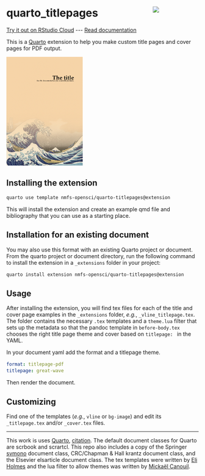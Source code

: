 # quarto_titlepages <a href="https://github.com/nmfs-opensci/quarto_titlepages"><img src="https://github.com/nmfs-opensci.png" align="right" width="120"/></a>

[Try it out on RStudio Cloud](https://rstudio.cloud/content/4370280) --- [Read documentation](https://nmfs-opensci.github.io/quarto_titlepages/)

This is a [Quarto](https://quarto.org/) extension to help you make custom title pages and cover pages for PDF output.

<a href="img/bg-image.png"><img src="img/example.png" width="200"/></a>

## Installing the extension

```bash
quarto use template nmfs-opensci/quarto-titlepages@extension
```

This will install the extension and create an example qmd file and bibliography that you can use as a starting place.

## Installation for an existing document

You may also use this format with an existing Quarto project or document.
From the quarto project or document directory, run the following command to install the extension in a `_extensions` folder in your project:

```bash
quarto install extension nmfs-opensci/quarto-titlepages@extension
```

## Usage

After installing the extension, you will find tex files for each of the title and cover page examples in the `_extensions` folder, *e.g.*, `_vline_titlepage.tex`.
The folder contains the necessary `.tex` templates and a `theme.lua` filter that sets up the metadata so that the pandoc template in `before-body.tex` chooses the right title page theme and cover based on `titlepage: ` in the YAML.

In your document yaml add the format and a titlepage theme.

```yaml
format: titlepage-pdf
titlepage: great-wave
```

Then render the document.

## Customizing

Find one of the templates (*e.g.*, `vline` or `bg-image`) and edit its `_titlepage.tex` and/or `_cover.tex` files.

------

This work is uses [Quarto](https://quarto.org/), [citation](https://github.com/quarto-dev/quarto-cli/blob/main/CITATION.cff).
The default document classes for Quarto are scrbook and scrartcl.
This repo also includes a copy of the Springer [svmono](https://www.springernature.com/gp/authors/campaigns/latex-author-support) document class, CRC/Chapman & Hall krantz document class, and the Elsevier elsarticle document class. The tex templates were written by [Eli Holmes](https://github.com/eeholmes) and the lua filter to allow themes was written by [Mickaël Canouil](https://github.com/mcanouil).
